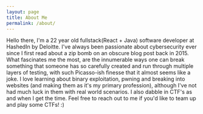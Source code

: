 ```yaml
---
layout: page
title: About Me
permalink: /about/
---
```


Hello there, I'm a 22 year old fullstack(React + Java) software developer at HashedIn by Deloitte. I've always been passionate about cybersecurity ever since I first read about a zip bomb on an obscure blog post back in 2015. What fascinates me the most, are the innumerable ways one can break something that someone has so carefully created and run through multiple layers of testing, with such Picasso-ish finesse that it almost seems like a joke. I love learning about binary exploitation, pwning and breaking into websites (and making them as it's my primary profession), although I've not had much luck in them with real world scenarios. I also dabble in CTF's as and when I get the time. Feel free to reach out to me if you'd like to team up and play some CTFs! :)